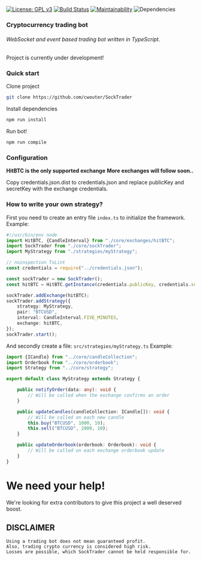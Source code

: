 [![License: GPL v3](https://img.shields.io/badge/License-GPL%20v3-blue.svg)](https://www.gnu.org/licenses/gpl-3.0)
[![Build Status](https://travis-ci.org/cwouter/SockTrader.svg?branch=master)](https://travis-ci.org/cwouter/SockTrader)
[![Maintainability](https://api.codeclimate.com/v1/badges/4ff5f03cd3df6fe8f776/maintainability)](https://codeclimate.com/github/cwouter/SockTrader/maintainability)
![Dependencies](https://david-dm.org/cwouter/SockTrader.svg)


### Cryptocurrency trading bot
###### WebSocket and event based trading bot written in TypeScript. 

Project is currently under development!


### Quick start

Clone project
```bash
git clone https://github.com/cwouter/SockTrader
```

Install dependencies
```bash
npm run install
```

Run bot!
```bash
npm run compile
```

### Configuration

**HitBTC is the only supported exchange**
**More exchanges will follow soon..**
  
Copy credentials.json.dist to credentials.json and replace publicKey and secretKey with the exchange credentials.


### How to write your own strategy?

First you need to create an entry file `index.ts` to initialize the framework.
Example:
```typescript
#!/usr/bin/env node
import HitBTC, {CandleInterval} from "./core/exchanges/hitBTC";
import SockTrader from "./core/sockTrader";
import MyStrategy from "./strategies/myStrategy";

// noinspection TsLint
const credentials = require("../credentials.json");

const sockTrader = new SockTrader();
const hitBTC = HitBTC.getInstance(credentials.publicKey, credentials.secretKey);

sockTrader.addExchange(hitBTC);
sockTrader.addStrategy({
    strategy: MyStrategy,
    pair: "BTCUSD",
    interval: CandleInterval.FIVE_MINUTES,
    exchange: hitBTC,
});
sockTrader.start();
```

And secondly create a file: `src/strategies/myStrategy.ts`
Example:
```typescript
import {ICandle} from "../core/candleCollection";
import Orderbook from "../core/orderbook";
import Strategy from "../core/strategy";

export default class MyStrategy extends Strategy {

    public notifyOrder(data: any): void {
        // Will be called when the exchange confirms an order
    }

    public updateCandles(candleCollection: ICandle[]): void {
        // Will be called on each new candle
        this.buy("BTCUSD", 1000, 10);
        this.sell("BTCUSD", 2000, 10);
    }

    public updateOrderbook(orderbook: Orderbook): void {
        // Will be called on each exchange orderbook update
    }
}
```


# We need your help!
We're looking for extra contributors to give this project a well deserved boost.


## DISCLAIMER
    Using a trading bot does not mean guaranteed profit. 
    Also, trading crypto currency is considered high risk.
    Losses are possible, which SockTrader cannot be held responsible for.
